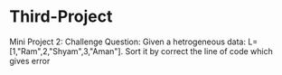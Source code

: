 # Third-Project
Mini Project 2: Challenge Question:
Given a hetrogeneous data:
L=[1,"Ram",2,"Shyam",3,"Aman"].
Sort it by correct the line of code which gives error
